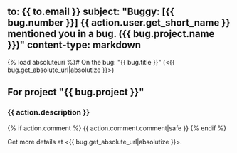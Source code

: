 to: {{ to.email }}
subject: "Buggy: [{{ bug.number }}] {{ action.user.get_short_name }} mentioned you in a bug. ({{ bug.project.name }})"
content-type: markdown
---
{% load absoluteuri %}# On the bug: "{{ bug.title }}" (<{{ bug.get_absolute_url|absolutize }}>)

## For project "{{ bug.project }}"

### {{ action.description }}

{% if action.comment %}
{{ action.comment.comment|safe }}
{% endif %}

Get more details at <{{ bug.get_absolute_url|absolutize }}>.
